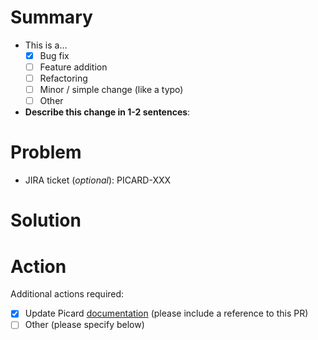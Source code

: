 <!--
    Hello! Thanks for submitting a pull request to MusicBrainz Picard. We
    appreciate your time and interest in helping our project!

    Use this template to help us review your change. Not everything is required,
    depending on your change. Keep or delete what is relevant for your change.
    Remember that it helps us review if you give more helpful info for us to
    understand your change.

    Ensure that you've read through and followed the Contributing Guidelines, in
    [CONTRIBUTING.md](https://github.com/metabrainz/picard/blob/master/CONTRIBUTING.md).
-->

# Summary

<!--
    Update the checkbox with an [x] for the type of contribution you are making.
-->

* This is a…
  * [x] Bug fix
  * [ ] Feature addition
  * [ ] Refactoring
  * [ ] Minor / simple change (like a typo)
  * [ ] Other
* **Describe this change in 1-2 sentences**:

# Problem

<!--
    Anything that helps us understand why you are making this change goes here.
    What problem are you trying to fix? What does this change address?
-->

* JIRA ticket (_optional_): PICARD-XXX
<!--
    Please make sure you prefix your pull request title with 'PICARD-XXX' in order
    for our ticket tracker to link your pull request to the relevant ticket.
-->



# Solution

<!--
    The details of your change. Talk about technical details, considerations, or
    other interesting points. If you have a lot to say, be more detailed in this
    section.
-->


# Action

Additional actions required:
* [x] Update Picard [documentation](https://github.com/metabrainz/picard-docs) (please include a reference to this PR)
* [ ] Other (please specify below)

<!--
    Other than merging your change, do you want / need us to do anything else
    with your change? This could include reviewing a specific part of your PR.
-->
